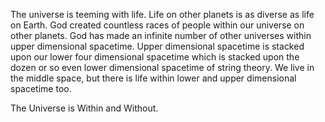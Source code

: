 The universe is teeming with life. Life on other planets is as diverse as life on Earth. God created countless races of people within our universe on other planets. God has made an infinite number of other universes within upper dimensional spacetime. Upper dimensional spacetime is stacked upon our lower four dimensional spacetime which is stacked upon the dozen or so even lower dimensional spacetime of string theory. We live in the middle space, but there is life within lower and upper dimensional spacetime too.

The Universe is Within and Without.
